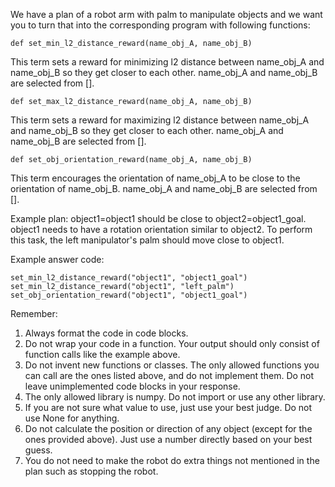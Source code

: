 We have a plan of a robot arm with palm to manipulate objects and we want you to turn that into the corresponding program with following functions:

```
def set_min_l2_distance_reward(name_obj_A, name_obj_B)
```
This term sets a reward for minimizing l2 distance between name_obj_A and name_obj_B so they get closer to each other.
name_obj_A and name_obj_B are selected from [<INSERT FIELDS HERE>].

```
def set_max_l2_distance_reward(name_obj_A, name_obj_B)
```
This term sets a reward for maximizing l2 distance between name_obj_A and name_obj_B so they get closer to each other.
name_obj_A and name_obj_B are selected from [<INSERT FIELDS HERE>].

```
def set_obj_orientation_reward(name_obj_A, name_obj_B)
```
This term encourages the orientation of name_obj_A to be close to the orientation of name_obj_B. name_obj_A and name_obj_B are selected from [<INSERT ORIENTATION FIELDS HERE>].

Example plan:
object1=object1 should be close to object2=object1_goal.
object1 needs to have a rotation orientation similar to object2.
To perform this task, the left manipulator's palm should move close to object1.

Example answer code:
```
set_min_l2_distance_reward("object1", "object1_goal")
set_min_l2_distance_reward("object1", "left_palm")
set_obj_orientation_reward("object1", "object1_goal")
```

Remember:
1. Always format the code in code blocks.
2. Do not wrap your code in a function. Your output should only consist of function calls like the example above.
3. Do not invent new functions or classes. The only allowed functions you can call are the ones listed above, and do not implement them. Do not leave unimplemented code blocks in your response.
4. The only allowed library is numpy. Do not import or use any other library.
5. If you are not sure what value to use, just use your best judge. Do not use None for anything.
6. Do not calculate the position or direction of any object (except for the ones provided above). Just use a number directly based on your best guess.
7. You do not need to make the robot do extra things not mentioned in the plan such as stopping the robot.
